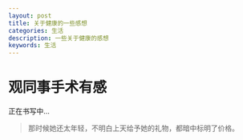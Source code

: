 ```yaml
---
layout: post
title: 关于健康的一些感想 
categories: 生活
description: 一些关于健康的感想
keywords: 生活
---
```


# 观同事手术有感

正在书写中...





> 那时候她还太年轻，不明白上天给予她的礼物，都暗中标明了价格。